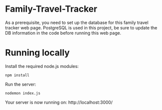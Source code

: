 # Family-Travel-Tracker

As a prerequisite, you need to set up the database for this family travel tracker web page.
PostgreSQL is used in this project, be sure to update the DB information in the code before running this web page.


# Running locally
Install the required node.js modules:
```
npm install
```
Run the server:
```
nodemon index.js
```
Your server is now running on: http://localhost:3000/
